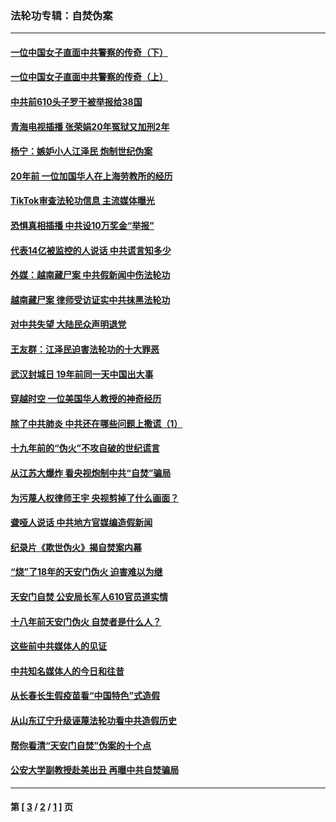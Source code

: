 ### 法轮功专辑：自焚伪案
---
#### [一位中国女子直面中共警察的传奇（下）](../../pages/nf5562/n12989706.md?06020430) 
#### [一位中国女子直面中共警察的传奇（上）](../../pages/nf5562/n12985072.md?06020430) 
#### [中共前610头子罗干被举报给38国](../../pages/nf5562/n12975419.md?06020430) 
#### [青海电视插播 张荣娟20年冤狱又加刑2年](../../pages/nf5562/n12738166.md?06020430) 
#### [杨宁：嫉妒小人江泽民 炮制世纪伪案](../../pages/nf5562/n12724108.md?06020430) 
#### [20年前 一位加国华人在上海劳教所的经历](../../pages/nf5562/n12707932.md?06020430) 
#### [TikTok审查法轮功信息 主流媒体曝光](../../pages/nf5562/n12362336.md?06020430) 
#### [恐惧真相插播 中共设10万奖金“举报”](../../pages/nf5562/n12306396.md?06020430) 
#### [代表14亿被监控的人说话 中共谎言知多少](../../pages/nf5562/n12297484.md?06020430) 
#### [外媒：越南藏尸案 中共假新闻中伤法轮功](../../pages/nf5562/n12264411.md?06020430) 
#### [越南藏尸案 律师受访证实中共抹黑法轮功](../../pages/nf5562/n12261878.md?06020430) 
#### [对中共失望 大陆民众声明退党](../../pages/nf5562/n12187315.md?06020430) 
#### [王友群：江泽民迫害法轮功的十大罪恶](../../pages/nf5562/n12169074.md?06020430) 
#### [武汉封城日 19年前同一天中国出大事](../../pages/nf5562/n12150901.md?06020430) 
#### [穿越时空  一位美国华人教授的神奇经历](../../pages/nf5562/n12097460.md?06020430) 
#### [除了中共肺炎 中共还在哪些问题上撒谎（1）](../../pages/nf5562/n11955770.md?06020430) 
#### [十九年前的“伪火”不攻自破的世纪谎言](../../pages/nf5562/n11813238.md?06020430) 
#### [从江苏大爆炸 看央视炮制中共“自焚”骗局](../../pages/nf5562/n11140275.md?06020430) 
#### [为污蔑人权律师王宇 央视剪掉了什么画面？](../../pages/nf5562/n11130142.md?06020430) 
#### [聋哑人说话 中共地方官媒编造假新闻](../../pages/nf5562/n11006067.md?06020430) 
#### [纪录片《欺世伪火》揭自焚案内幕](../../pages/nf5562/n11002664.md?06020430) 
#### [“烧”了18年的天安门伪火 迫害难以为继](../../pages/nf5562/n10996660.md?06020430) 
#### [天安门自焚 公安局长军人610官员道实情](../../pages/nf5562/n10997098.md?06020430) 
#### [十八年前天安门伪火 自焚者是什么人？](../../pages/nf5562/n10996556.md?06020430) 
#### [这些前中共媒体人的见证](../../pages/nf5562/n10845276.md?06020430) 
#### [中共知名媒体人的今日和往昔](../../pages/nf5562/n10843569.md?06020430) 
#### [从长春长生假疫苗看“中国特色”式造假](../../pages/nf5562/n10684053.md?06020430) 
#### [从山东辽宁升级诬蔑法轮功看中共造假历史](../../pages/nf5562/n10668272.md?06020430) 
#### [帮你看清“天安门自焚”伪案的十个点](../../pages/nf5562/n10554707.md?06020430) 
#### [公安大学副教授赴美出丑 再曝中共自焚骗局](../../pages/nf5562/n10558434.md?06020430) 

---
#### 第 [ [3](./3.md?06020430) / [2](./2.md?06020430) / [1](./1.md?06020430) ] 页
